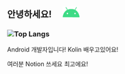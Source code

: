 ## 안녕하세요! &nbsp; &nbsp; <img alt="GIF" src="https://github.com/JungSangHyeon/JungSangHyeon/blob/main/android-studio.gif" width="40px" />

### ![Top Langs](https://github-readme-stats.vercel.app/api/top-langs/?username=JungSangHyeon&layout=compact)

Android 개발자입니다! Kolin 배우고있어요!

여러분 Notion 쓰세요 최고에요!
